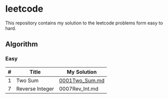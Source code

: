 # leetcode
This repository contains my solution to the leetcode problems form easy to hard.

## Algorithm
### Easy
| #             | Title         | My Solution |
| ------------- | ------------- |------------ | 
| 1  | Two Sum  | [0001Two_Sum.md](https://github.com/GuoxinYin/leetcode/blob/master/Algorithm/easy/0001Two_Sum.md)|
| 7  | Reverse Integer  |0007Rev_Int.md|
